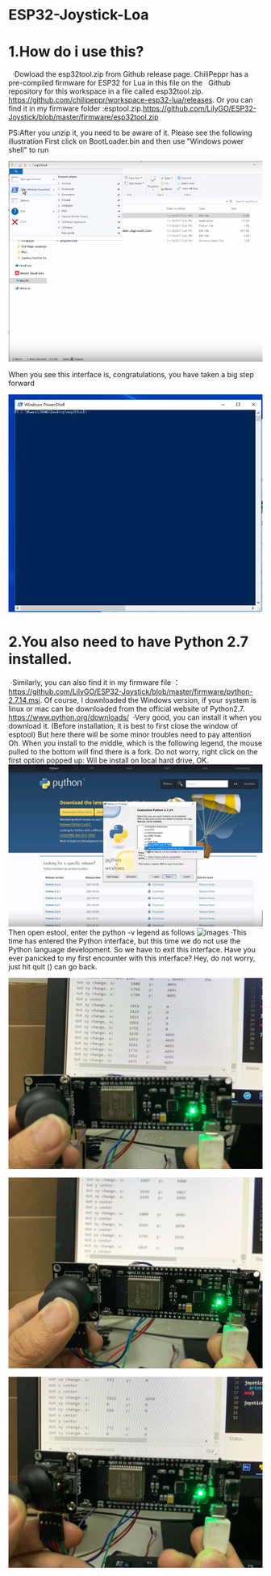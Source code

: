 # ESP32-Joystick-Loa

 # 1.How do i use this?
   ·Dowload the esp32tool.zip from Github release page. ChiliPeppr has a pre-compiled firmware for ESP32 for Lua in this file on the    Github repository for this workspace in a file called esp32tool.zip. https://github.com/chilipeppr/workspace-esp32-lua/releases.
  Or you can find it in my firmware folder :esptool.zip.https://github.com/LilyGO/ESP32-Joystick/blob/master/firmware/esp32tool.zip
  
  PS:After you unzip it, you need to be aware of it. Please see the following illustration
  First click on BootLoader.bin and then use "Windows power shell" to run
  
  ![images](https://github.com/LilyGO/ESP32-Joystick/blob/master/doc/Screenshot_1.png)
  
  When you see this interface is, congratulations, you have taken a big step forward
  
  ![images](https://github.com/LilyGO/ESP32-Joystick/blob/master/doc/Screenshot_3.png)
  
 # 2.You also need to have Python 2.7 installed.
  ·Similarly, you can also find it in my firmware file ：https://github.com/LilyGO/ESP32-Joystick/blob/master/firmware/python-2.7.14.msi. Of course, I downloaded the Windows version, if your system is linux or mac can be downloaded from the official website of Python2.7.
   https://www.python.org/downloads/
  ·Very good, you can install it when you download it. (Before installation, it is best to first close the window of esptool) But here there will be some minor troubles need to pay attention Oh. When you install to the middle, which is the following legend, the mouse pulled to the bottom will find there is a fork. Do not worry, right click on the first option popped up: Wil be install on local hard drive, OK. 
  ![images](https://github.com/LilyGO/ESP32-Joystick/blob/master/doc/Screenshot_2.png)
  Then open estool, enter the python -v legend as follows
  ![images](https://github.com/LilyGO/ESP32-Joystick/blob/master/doc/example_4.jpg)
  ·This time has entered the Python interface, but this time we do not use the Python language development. So we have to exit this interface. Have you ever panicked to my first encounter with this interface? Hey, do not worry, just hit quit () can go back.


![images](https://github.com/LilyGO/ESP32-Joystick/blob/master/doc/example_1.jpg)

![images](https://github.com/LilyGO/ESP32-Joystick/blob/master/doc/example_2.jpg)

![images](https://github.com/LilyGO/ESP32-Joystick/blob/master/doc/example_3.jpg)


